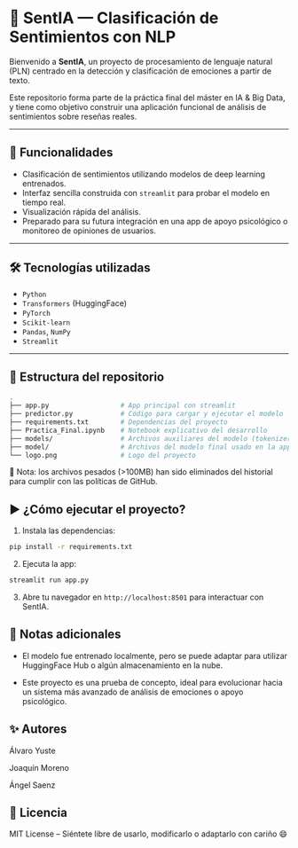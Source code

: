 # 🧠 SentIA — Clasificación de Sentimientos con NLP

Bienvenido a **SentIA**, un proyecto de procesamiento de lenguaje natural (PLN) centrado en la detección y clasificación de emociones a partir de texto.

Este repositorio forma parte de la práctica final del máster en IA & Big Data, y tiene como objetivo construir una aplicación funcional de análisis de sentimientos sobre reseñas reales.

---

## 🚀 Funcionalidades

- Clasificación de sentimientos utilizando modelos de deep learning entrenados.
- Interfaz sencilla construida con `streamlit` para probar el modelo en tiempo real.
- Visualización rápida del análisis.
- Preparado para su futura integración en una app de apoyo psicológico o monitoreo de opiniones de usuarios.

---

## 🛠️ Tecnologías utilizadas

- `Python`
- `Transformers` (HuggingFace)
- `PyTorch`
- `Scikit-learn`
- `Pandas`, `NumPy`
- `Streamlit`

---

## 📂 Estructura del repositorio

```bash
.
├── app.py                  # App principal con streamlit
├── predictor.py            # Código para cargar y ejecutar el modelo
├── requirements.txt        # Dependencias del proyecto
├── Practica_Final.ipynb    # Notebook explicativo del desarrollo
├── models/                 # Archivos auxiliares del modelo (tokenizer, config, etc. para los modelos de prueba del notebook)
├── model/                  # Archivos del modelo final usado en la app (La carpeta hay que cumplimentarla con los archivos del link que se indica mas adelante)
└── logo.png                # Logo del proyecto
```
🧼 Nota: los archivos pesados (>100MB) han sido eliminados del historial para cumplir con las políticas de GitHub.

## ▶️ ¿Cómo ejecutar el proyecto?

1. Instala las dependencias:

```bash
pip install -r requirements.txt
```

2. Ejecuta la app:

```bash
streamlit run app.py
```

3. Abre tu navegador en `http://localhost:8501` para interactuar con SentIA.

## 📌 Notas adicionales

- El modelo fue entrenado localmente, pero se puede adaptar para utilizar HuggingFace Hub o algún almacenamiento en la nube.

- Este proyecto es una prueba de concepto, ideal para evolucionar hacia un sistema más avanzado de análisis de emociones o apoyo psicológico.

## ✨ Autores

Álvaro Yuste

Joaquín Moreno

Ángel Saenz

## 📄 Licencia
MIT License – Siéntete libre de usarlo, modificarlo o adaptarlo con cariño 😄
